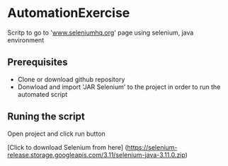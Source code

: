 # AutomationExercise
Scritp to go to 'www.seleniumhq.org' page using selenium, java environment

## Prerequisites
* Clone or download github repository
* Donwload and import 'JAR Selenium' to the project in order to run the automated script

## Runing the script
Open project and click run button

[Click to download Selenium from here] (https://selenium-release.storage.googleapis.com/3.11/selenium-java-3.11.0.zip)